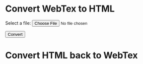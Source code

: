 <script src="https://ajax.googleapis.com/ajax/libs/jquery/3.4.1/jquery.min.js"></script>
<script src="./convert.js"></script>
# Convert WebTex to HTML

<label for="file1">Select a file:</label>
<input type="file" id="file1" name="file1"> 

<button onClick='convertWebTex2HTML();'>Convert</button>

# Convert HTML back to WebTex